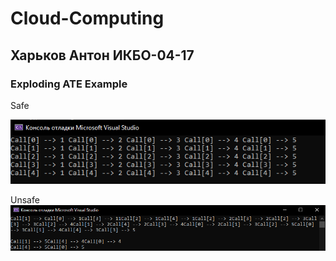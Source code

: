 # Cloud-Computing

## Харьков Антон ИКБО-04-17

### Exploding ATE Example

Safe

![](SafeCall.png)

Unsafe
![](UnSafeCall.png)
